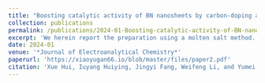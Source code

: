 ```yaml
---
title: "Boosting catalytic activity of BN nanosheets by carbon-doping and electrochemical sensing toward paracetamol"
collection: publications
permalink: /publications/2024-01-Boosting-catalytic-activity-of-BN-nanosheets-by-carbon-doping-and-electrochemical-sensing-toward-paracetamol"
excerpt: 'We herein report the preparation using a molten salt method. The prepared materials were employed for the electrochemical determination of paracetamol (PCM). Carbon-doping significantly improved the electrocatalytic activity of BN nanosheets, exhibiting excellent analytical properties in the detection of PCM. The developed sensor also performed well in real sample assays. In this project, my primary responsibilities include synthesizing the substrate, separating and purifying products, determining product structures, and studying the dynamic process of the reaction.'
date: 2024-01
venue: '*Journal of Electroanalytical Chemistry*'
paperurl: 'https://xiaoyugan66.io/blob/master/files/paper2.pdf'
citation: 'Xue Hui, Iuyang Huiying, Jingyi Fang, Weifeng Li, and Yumei Long*,"Boosting Catalytic Activity of BN Nanosheets by Carbon-Doping and Electrochemical Sensing Toward Paracetamol," *Journal of Electroanalytical Chemistry*.'
---
```

